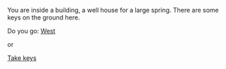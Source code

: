 You are inside a building, a well house for a large spring.
There are some keys on the ground here.

Do you go:
[West](../end_of_the_road.md)

or

[Take keys](../KEYS/building/building.md)

